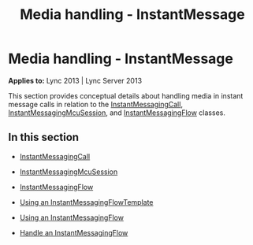 ﻿---
title: Media handling - InstantMessage
TOCTitle: Media handling - InstantMessage
ms:assetid: 2b5fca4a-e057-4e94-8c06-c769a7de75ee
ms:mtpsurl: https://msdn.microsoft.com/library/Dn466024(v=office.15)
ms:contentKeyID: 57103017
ms.date: 07/25/2014
mtps_version: v=office.15
---

# Media handling - InstantMessage


**Applies to:** Lync 2013 | Lync Server 2013

This section provides conceptual details about handling media in instant message calls in relation to the [InstantMessagingCall](https://msdn.microsoft.com/library/hh161841\(v=office.15\)), [InstantMessagingMcuSession](https://msdn.microsoft.com/library/hh382004\(v=office.15\)), and [InstantMessagingFlow](https://msdn.microsoft.com/library/hh383312\(v=office.15\)) classes.

## In this section

  - [InstantMessagingCall](instantmessagingcall.md)

  - [InstantMessagingMcuSession](instantmessagingmcusession.md)

  - [InstantMessagingFlow](instantmessagingflow.md)

  - [Using an InstantMessagingFlowTemplate](using-an-instantmessagingflowtemplate.md)

  - [Using an InstantMessagingFlow](using-an-instantmessagingflow.md)

  - [Handle an InstantMessagingFlow](handle-an-instantmessagingflow.md)

